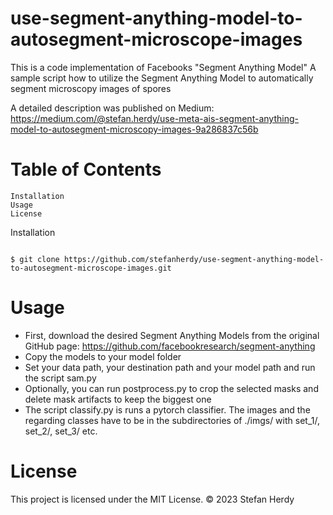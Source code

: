 # use-segment-anything-model-to-autosegment-microscope-images


This is a code implementation of Facebooks "Segment Anything Model"
A sample script how to utilize the Segment Anything Model to automatically segment microscopy images of spores

A detailed description was published on Medium: 
https://medium.com/@stefan.herdy/use-meta-ais-segment-anything-model-to-autosegment-microscopy-images-9a286837c56b

# Table of Contents

    Installation
    Usage
    License

Installation

```shell

$ git clone https://github.com/stefanherdy/use-segment-anything-model-to-autosegment-microscope-images.git
```
# Usage

-  First, download the desired Segment Anything Models from the original GitHub page:
   https://github.com/facebookresearch/segment-anything
-  Copy the models to your model folder
-  Set your data path, your destination path and your model path and run the script sam.py
- Optionally, you can run postprocess.py to crop the selected masks and delete mask artifacts to keep the biggest one
- The script classify.py is runs a pytorch classifier. The images and the regarding classes have to be in the subdirectories of ./imgs/ with set_1/, set_2/, set_3/ etc.

# License

This project is licensed under the MIT License.
:copyright: 2023 Stefan Herdy
